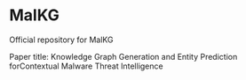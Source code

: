 # MalKG
Official repository for MalKG


Paper title: Knowledge Graph Generation and Entity Prediction forContextual Malware Threat Intelligence